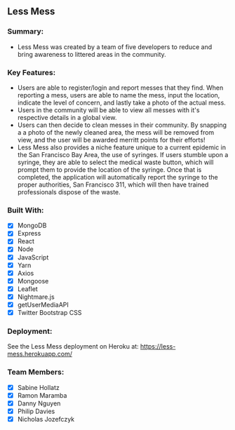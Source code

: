 ## Less Mess

### Summary:
* Less Mess was created by a team of five developers to reduce and bring awareness to littered areas in the community. 

### Key Features:
* Users are able to register/login and report messes that they find. When reporting a mess, users are able to name the mess, input the location, indicate the level of concern, and lastly take a photo of the actual mess.
* Users in the community will be able to view all messes with it's respective details in a global view.
* Users can then decide to clean messes in their community. By snapping a a photo of the newly cleaned area, the mess will be removed from view, and the user will be awarded merritt points for their efforts!
* Less Mess also provides a niche feature unique to a current epidemic in the San Francisco Bay Area, the use of syringes. If users stumble upon a syringe, they are able to select the medical waste button, which will prompt them to provide the location of the syringe. Once that is completed, the application will automatically report the syringe to the proper authorities, San Francisco 311, which will then have trained professionals dispose of the waste.

### Built With:
- [x] MongoDB
- [x] Express
- [x] React
- [x] Node
- [x] JavaScript
- [x] Yarn
- [x] Axios
- [x] Mongoose
- [x] Leaflet
- [x] Nightmare.js
- [x] getUserMediaAPI
- [x] Twitter Bootstrap CSS

### Deployment:
See the Less Mess deployment on Heroku at: https://less-mess.herokuapp.com/

### Team Members:
- [x] Sabine Hollatz
- [x] Ramon Maramba
- [x] Danny Nguyen
- [x] Philip Davies
- [x] Nicholas Jozefczyk
